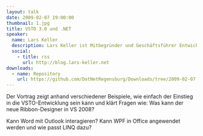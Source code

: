 ```yaml
---
layout: talk
date: 2009-02-07 19:00:00
thumbnail: 1.jpg
title: VSTO 3.0 und .NET
speaker:
  name: Lars Keller
  description: Lars Keller ist Mitbegründer und Geschäftsführer Entwicklung/ EDV der <a href="http://www.netcreate.de">netcreate OHG</a> in Braunschweig. Er beschäftigt sich seit Jahren mit der.NET-Entwicklung und berät Firmen bei verteilten Anwendungen.Der diplomierte Wirtschaftsinformatiker beschäftigt sich seit mehr als 10 Jahren mit Microsoft-Technologie, hat dabei die ASP-Classic-Anfänge miterlebt und die Entwicklung bis zu den .NET Lösungen von heute mit verfolgt. Besonders intensiv beschäftigt sich der Software-Experte mit MS Office-Entwicklungen (VSTO) und der Integration des Visual Studio Team Systems. Des Weiteren ist er Leiter der INETA .NET Developer Group Braunschweig sowie Co-Lead von INETA Deutschland und Trainer beim renommierten Fachverlag Galileo-Press.
  social:
    - title: rss
      url: http://blog.lars-keller.net
downloads:
  - name: Repository
    url: https://github.com/DotNetRegensburg/Downloads/tree/2009-02-07
---
```

Der Vortrag zeigt anhand verschiedener Beispiele, wie einfach der Einstieg in die VSTO-Entwicklung sein kann und klärt Fragen wie: Was kann der neue Ribbon-Designer in VS 2008?

Kann Word mit Outlook interagieren? Kann WPF in Office angewendet werden und wie passt LINQ dazu?